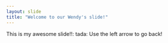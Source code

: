 ```yaml
---
layout: slide
title: "Welcome to our Wendy's slide!"
---
```

This is my awesome slide!!: tada:
Use the left arrow to go back!
